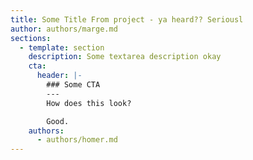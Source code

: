 ```yaml
---
title: Some Title From project - ya heard?? Seriousl
author: authors/marge.md
sections:
  - template: section
    description: Some textarea description okay
    cta:
      header: |-
        ### Some CTA
        ---
        How does this look?

        Good.
    authors:
      - authors/homer.md
---
```


